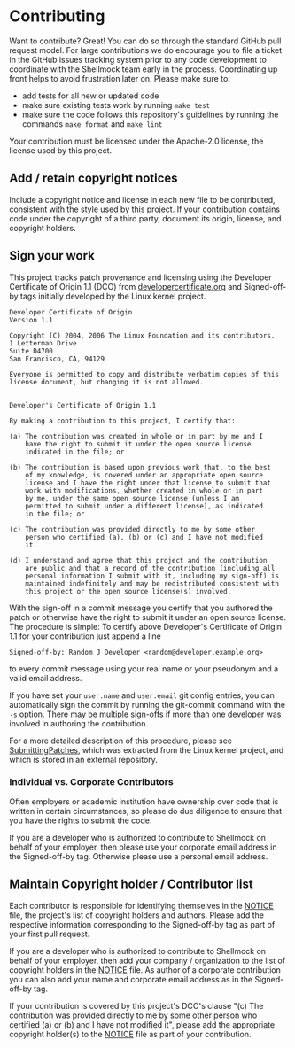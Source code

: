 <!---
  Copyright (c) 2022 - for information on the respective copyright owner
  see the NOTICE file or the repository
  https://github.com/boschresearch/shellmock
  
  Licensed under the Apache License, Version 2.0 (the "License"); you may not
  use this file except in compliance with the License. You may obtain a copy of
  the License at
  
    http://www.apache.org/licenses/LICENSE-2.0
  
  Unless required by applicable law or agreed to in writing, software
  distributed under the License is distributed on an "AS IS" BASIS, WITHOUT
  WARRANTIES OR CONDITIONS OF ANY KIND, either express or implied. See the
  License for the specific language governing permissions and limitations under
  the License.
-->

# Contributing

Want to contribute?
Great!
You can do so through the standard GitHub pull request model.
For large contributions we do encourage you to file a ticket in the GitHub
issues tracking system prior to any code development to coordinate with the
Shellmock team early in the process.
Coordinating up front helps to avoid frustration later on.
Please make sure to:

  - add tests for all new or updated code
  - make sure existing tests work by running `make test`
  - make sure the code follows this repository's guidelines by running the
    commands `make format` and `make lint`

Your contribution must be licensed under the Apache-2.0 license, the license
used by this project.

## Add / retain copyright notices

Include a copyright notice and license in each new file to be contributed,
consistent with the style used by this project.
If your contribution contains code under the copyright of a third party,
document its origin, license, and copyright holders.

## Sign your work

This project tracks patch provenance and licensing using the Developer
Certificate of Origin 1.1 (DCO) from [developercertificate.org][DCO] and
Signed-off-by tags initially developed by the Linux kernel project.

```text
Developer Certificate of Origin
Version 1.1

Copyright (C) 2004, 2006 The Linux Foundation and its contributors.
1 Letterman Drive
Suite D4700
San Francisco, CA, 94129

Everyone is permitted to copy and distribute verbatim copies of this
license document, but changing it is not allowed.


Developer's Certificate of Origin 1.1

By making a contribution to this project, I certify that:

(a) The contribution was created in whole or in part by me and I
    have the right to submit it under the open source license
    indicated in the file; or

(b) The contribution is based upon previous work that, to the best
    of my knowledge, is covered under an appropriate open source
    license and I have the right under that license to submit that
    work with modifications, whether created in whole or in part
    by me, under the same open source license (unless I am
    permitted to submit under a different license), as indicated
    in the file; or

(c) The contribution was provided directly to me by some other
    person who certified (a), (b) or (c) and I have not modified
    it.

(d) I understand and agree that this project and the contribution
    are public and that a record of the contribution (including all
    personal information I submit with it, including my sign-off) is
    maintained indefinitely and may be redistributed consistent with
    this project or the open source license(s) involved.
```

With the sign-off in a commit message you certify that you authored the patch or
otherwise have the right to submit it under an open source license.
The procedure is simple: To certify above Developer's Certificate of Origin 1.1
for your contribution just append a line

```text
Signed-off-by: Random J Developer <random@developer.example.org>
```

to every commit message using your real name or your pseudonym and a valid email
address.

If you have set your `user.name` and `user.email` git config entries, you can
automatically sign the commit by running the git-commit command with the `-s`
option.
There may be multiple sign-offs if more than one developer was involved in
authoring the contribution.

For a more detailed description of this procedure, please see
[SubmittingPatches], which was extracted from the Linux kernel project, and
which is stored in an external repository.

### Individual vs. Corporate Contributors

Often employers or academic institution have ownership over code that is
written in certain circumstances, so please do due diligence to ensure that
you have the rights to submit the code.

If you are a developer who is authorized to contribute to Shellmock on behalf of
your employer, then please use your corporate email address in the Signed-off-by
tag.
Otherwise please use a personal email address.

## Maintain Copyright holder / Contributor list

Each contributor is responsible for identifying themselves in the
[NOTICE](./NOTICE) file, the project's list of copyright holders and authors.
Please add the respective information corresponding to the Signed-off-by tag as
part of your first pull request.

If you are a developer who is authorized to contribute to Shellmock on behalf of
your employer, then add your company / organization to the list of copyright
holders in the [NOTICE](./NOTICE) file.
As author of a corporate contribution you can also add your name and corporate
email address as in the Signed-off-by tag.

If your contribution is covered by this project's DCO's clause "(c) The
contribution was provided directly to me by some other person who certified (a)
or (b) and I have not modified it", please add the appropriate copyright
holder(s) to the [NOTICE](./NOTICE) file as part of your contribution.

[DCO]: https://developercertificate.org/
[SubmittingPatches]: https://github.com/wking/signed-off-by/blob/7d71be37194df05c349157a2161c7534feaf86a4/Documentation/SubmittingPatches

<!---
  Copyright (c) 2022 - for information on the respective copyright owner
  see the NOTICE file or the repository
  https://github.com/boschresearch/shellmock
  
  Licensed under the Apache License, Version 2.0 (the "License"); you may not
  use this file except in compliance with the License. You may obtain a copy of
  the License at
  
    http://www.apache.org/licenses/LICENSE-2.0
  
  Unless required by applicable law or agreed to in writing, software
  distributed under the License is distributed on an "AS IS" BASIS, WITHOUT
  WARRANTIES OR CONDITIONS OF ANY KIND, either express or implied. See the
  License for the specific language governing permissions and limitations under
  the License.
-->
